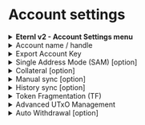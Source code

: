 # Account settings

<details>

<summary><strong>Eternl v2 - Account Settings menu</strong></summary>

![](<../../../.gitbook/assets/image (1) (1) (1) (2) (1).png>)

</details>

<details>

<summary>Account name / handle</summary>

<figure><img src="../../../.gitbook/assets/image (1) (1) (1) (2).png" alt=""><figcaption><p>Here you can choose an account name to be displayed or choose one of the $handles in your active account to be displayed.</p></figcaption></figure>

</details>

<details>

<summary>Export Account Key</summary>

### Export the public key of this account.

<figure><img src="../../../.gitbook/assets/image (1) (1) (1).png" alt=""><figcaption><p>Here you can export the public key of your current account.</p></figcaption></figure>

#### Cardano Public Account Key Formats

Cardano supports several public account key formats, each used to view wallet information but **not to sign transactions**. When imported, these keys create **read-only wallets**:

* **`acct_xvk`**: A Cardano-specific extended account public key (Bech32), including both the public key and chain code. Used for deriving address keys in hierarchical deterministic (HD) wallets.
* **`xpub`**: A general extended public key (Base58 or hex) from standards like BIP32, also containing a chain code. Used for address derivation across various wallet systems.
* **`acct_vk`**: A non-extended account public key (Bech32) that includes only the public key. Used for viewing wallet details or verifying signatures.

These key formats enable wallet **monitoring and address generation**, but **cannot be used to access funds or sign transactions**.

</details>

<details>

<summary>Single Address Mode (SAM) [option]</summary>

### Only use a single address for all transactions.

When enabled, all funds will be held on the first receive address by default.

<figure><img src="../../../.gitbook/assets/image (2) (1).png" alt=""><figcaption><p>Option switch Single Address Mode (SAM)</p></figcaption></figure>

Alternatively a custom receive address can be set here.

> <mark style="color:red;">Setting a custom receive address will make all change outputs and receive address switch to this address, even if not owned by this account. Please be sure to verify that the correct address is set.</mark>

</details>

<details>

<summary>Collateral [option]</summary>

### Use Eternl provided collateral?

<figure><img src="../../../.gitbook/assets/image (1) (1).png" alt=""><figcaption><p>Option switch Collateral</p></figcaption></figure>



### Collateral (Cardano)

#### What is Collateral?

In the Cardano blockchain, **collateral** is a special UTxO (Unspent Transaction Output) set aside to cover transaction fees if a smart contract (Plutus script) **fails** during execution.

* ✅ If the script **succeeds**, the collateral is untouched.
* ❌ If the script **fails**, the collateral is used to pay the **transaction fee only**, not the full amount.

This system ensures users are responsible for failed executions, helping to protect the network from spam or abuse.

> 🔓 The **collateral is never locked.** It can still be spent in any transaction that does **not** require a collateral.

***

#### Using Collateral in Eternl

The **Eternl wallet** provides a feature called the **Collateral**.

> When the Collateral Switch is **ON**, Eternl will automatically select a suitable UTxO to be used as collateral—if available in your wallet.

This means:

* You don’t need to manually choose a collateral UTxO.
* Interactions with smart contracts and dApps are handled smoothly.
* The selected collateral is only used **if a contract execution fails**, and only to cover **fees**.

> 🛡️ This helps ensure secure and seamless usage of smart contracts on Cardano through the Eternl wallet.

***

### Summary

* Collateral is **required** for transactions involving Plutus smart contracts.
* Collateral is **never locked** and can be spent in regular (non-contract) transactions.
* Eternl automates collateral management when the **Collateral Switch** is enabled.
* Collateral UTxOs are only consumed **if a transaction fails**, and only to cover **fees**.

</details>

<details>

<summary>Manual sync [option]</summary>

### Set manual sync

<figure><img src="../../../.gitbook/assets/manual_sync (1).png" alt=""><figcaption><p>Manual sync option</p></figcaption></figure>



### What is Manual Sync?

In Eternl, **Manual Sync** is an optional setting that allows you to control **when** your wallet fetches the latest data (such as balances, UTxOs, and transaction history) from the blockchain.

By default, this setting is **OFF**, meaning the wallet performs **automatic syncing** in the background.

***

### 🔁 Automatic Sync (Default)

* The wallet refreshes data **automatically** at regular intervals.
* Keeps balances and UTxOs **up to date** without user input.
* Convenient for most users.

***

### ✋ Manual Sync (When turned ON)

When enabled, syncing will **only occur when you manually trigger it** by pressing the **sync button** in the interface.

***

### ✅ Advantages of Manual Sync

* ⚡ **Faster UI response**: Reduces background activity, especially useful on low-power devices or slow networks.
* 🔒 **More control**: Ideal for advanced users who want to control when blockchain state updates.
* 🧪 **Useful in testing/debugging scenarios**, where state consistency is critical.

***

### ❌ Disadvantages of Manual Sync

* 🕒 **Outdated balances**: You may see stale wallet data until you manually sync.
* 🧍‍♂️ **Extra effort**: Requires remembering to sync before sending transactions or interacting with dApps.
* ❌ **May cause confusion**: New users might not realize data isn’t current.

***

### Summary

| Mode                    | Sync Method         | Best For                                   |
| ----------------------- | ------------------- | ------------------------------------------ |
| **Automatic** (default) | Background sync     | Most users (easy & up to date)             |
| **Manual**              | User-triggered sync | Power users, low-resource devices, testing |



> 💡 **Tip:** If you're unsure, it's best to leave Manual Sync **off** for a smoother experience.

</details>

<details>

<summary>History sync [option]</summary>

### Set history sync

<figure><img src="../../../.gitbook/assets/history_sync.png" alt=""><figcaption></figcaption></figure>

The **History Sync** option controls whether your Eternl wallet **syncs your full transaction history** with the blockchain.

> When **enabled**, Eternl will fetch your complete historical activity (incoming/outgoing transactions, metadata, etc.).

***

#### 🔍 What is History Sync?

Cardano wallets can operate with **minimal sync** (just balances and UTxOs) or with **full history sync**. This setting determines which mode Eternl uses.

* 🔄 **ON**: Full transaction history is retrieved and displayed.
* 💤 **OFF**: Only your current balance and available UTxOs are shown — not past transactions.

***

#### ✅ Advantages of History Sync (ON)

* 📜 See your full transaction history in-app
* 🔍 Useful for auditing, record keeping, or tax purposes
* 🧠 Easier to track smart contract interactions or NFT transfers

***

#### ❌ Disadvantages

* 🐢 **Slower sync time**, especially for older or busy wallets
* 🔋 Higher memory and data usage
* Not needed for simple transfers or light use

***

#### 📌 Summary Table

| Setting           | Sync Behavior                      | Best For                           |
| ----------------- | ---------------------------------- | ---------------------------------- |
| **ON**            | Full transaction history is synced | Power users, bookkeeping, audits   |
| **OFF** (default) | Faster sync, no history loaded     | Everyday users, faster performance |

> 💡 **Tip:** If you just need to send/receive ADA or NFTs, you can leave this **OFF** for quicker syncs.

***

### 🧭 Recommendation

Enable **History Sync** if:

* You need to track past transactions or use the wallet for business or DeFi.
* You’re troubleshooting contract calls or asset transfers.

Keep it **disabled** if:

* You want the wallet to load quickly and don’t need old records.

</details>

<details>

<summary>Token Fragmentation (TF)</summary>

### Reduce transaction fees by fragmenting tokens.

<figure><img src="../../../.gitbook/assets/image (4).png" alt=""><figcaption></figcaption></figure>



### Token Fragmentation (TF)

**Token Fragmentation** is an advanced sending option that controls how tokens are grouped when a transaction is made.

> When enabled, the wallet will **split tokens into bundles** if the number of tokens in the **change output** exceeds a defined threshold.

> 🧩 **Default value:** `20` tokens per UTxO

#### 🔍 Purpose

This helps **reduce UTxO bloat** and improves **token management** by avoiding overly large token bundles in change.

#### ⚙️ How it works

* During a transaction, if the wallet detects that the change output would include **more tokens than the set limit**, it will **automatically split** them into smaller, more manageable outputs.
* This behavior depends on your wallet’s current **UTxO and token distribution**.

#### 🎯 Tweaking for Best Results

To get optimal results:

* You may need to **adjust the threshold value** based on your wallet’s token composition.
* Different distributions may require different configurations to achieve the desired outcome.

***

> 💡 **Tip:** Token Fragmentation can help avoid failed transactions caused by oversized outputs or complex UTxO sets.

### 📦 Token Bundle Size

The **Token Bundle Size** setting defines the **maximum number of tokens** each UTxO output should contain when tokens are fragmented.

> 🧩 **Default value:** `20` tokens per UTxO\
> 🔧 This value is adjustable based on your specific needs.

#### 📊 What does it affect?

Changing this value affects how tokens are distributed across outputs when sending transactions:

* **Lowering the value (<20):**
  * Splits tokens into **smaller bundles**
  * ⚡ **Lower transaction fees**
  * 🔒 **More ADA locked** in multiple UTxOs
* **Increasing the value (>20):**
  * Groups more tokens per UTxO
  * 💸 **Higher transaction fees**
  * 🔓 **Less ADA locked**, more efficient for frequent use

> ⚖️ **Tip:** Lower values are better for minimizing fees in simple wallets. Higher values can be more efficient for wallets handling many tokens or dApp interactions.

</details>

<details>

<summary>Advanced UTxO Management</summary>

### Use advanced UTxO management on your transactions.

<figure><img src="../../../.gitbook/assets/image (1) (1) (1) (1).png" alt=""><figcaption></figcaption></figure>

#### 🧠 Advanced UTxO Management

When this feature is **enabled**, Eternl applies advanced logic to optimize how your wallet handles UTxOs during transactions.

* 🔄 It attempts to maintain at least **10 available UTxOs** to support **parallel transaction execution**, improving performance and responsiveness.
* 🛡️ Additionally, it tries to reserve a dedicated **5 \{{currency\}} collateral UTxO** for use with **smart contract interactions**.

> ⚙️ This setting is especially useful for users interacting with dApps, submitting multiple transactions, or participating in DeFi.

</details>

<details>

<summary>Auto Withdrawal [option]</summary>

### Automatically withdraw rewards if needed.



<figure><img src="../../../.gitbook/assets/auto_withdrawal (1).png" alt=""><figcaption></figcaption></figure>

</details>



